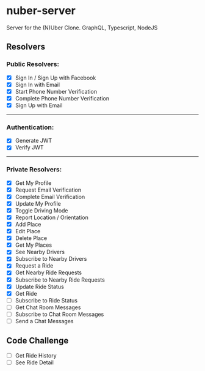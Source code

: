 # nuber-server

Server for the (N)Uber Clone. GraphQL, Typescript, NodeJS

## Resolvers

### Public Resolvers:

- [x] Sign In / Sign Up with Facebook
- [x] Sign In with Email
- [x] Start Phone Number Verification
- [x] Complete Phone Number Verification
- [x] Sign Up with Email

---

### Authentication:

- [x] Generate JWT
- [x] Verify JWT

---

### Private Resolvers:

- [x] Get My Profile
- [x] Request Email Verification
- [x] Complete Email Verification
- [x] Update My Profile
- [x] Toggle Driving Mode
- [x] Report Location / Orientation
- [x] Add Place
- [x] Edit Place
- [x] Delete Place
- [x] Get My Places
- [x] See Nearby Drivers
- [x] Subscribe to Nearby Drivers
- [x] Request a Ride
- [x] Get Nearby Ride Requests
- [x] Subscribe to Nearby Ride Requests
- [x] Update Ride Status
- [x] Get Ride
- [ ] Subscribe to Ride Status
- [ ] Get Chat Room Messages
- [ ] Subscribe to Chat Room Messages
- [ ] Send a Chat Messages

## Code Challenge

- [ ] Get Ride History
- [ ] See Ride Detail
